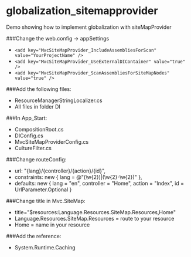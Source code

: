 # globalization_sitemapprovider
Demo showing how to implement globalization with siteMapProvider

###Change the web.config -> appSettings
+ `<add key="MvcSiteMapProvider_IncludeAssembliesForScan" value="YourProjectName" />`
+ `<add key="MvcSiteMapProvider_UseExternalDIContainer" value="true" />`
+ `<add key="MvcSiteMapProvider_ScanAssembliesForSiteMapNodes" value="true" />`

###Add the following files:
+ ResourceManagerStringLocalizer.cs
+ All files in folder DI

###In App_Start:
+ CompositionRoot.cs
+ DIConfig.cs
+ MvcSiteMapProviderConfig.cs
+ CultureFilter.cs

###Change routeConfig:
+ url: "{lang}/{controller}/{action}/{id}",
+ constraints: new { lang = @"(\w{2})|(\w{2}-\w{2})" },
+ defaults: new { lang = "en", controller = "Home", action = "Index", id = UrlParameter.Optional }

###Change title in Mvc.SiteMap:
+ title="$resources:Language.Resources.SiteMap.Resources,Home"
+ Language.Resources.SiteMap.Resources = route to your resource
+ Home = name in your resource

###Add the reference:
+ System.Runtime.Caching
